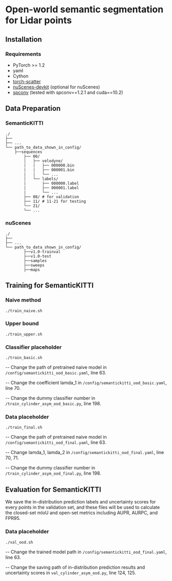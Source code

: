 
# Open-world semantic segmentation for Lidar points

## Installation

### Requirements
- PyTorch >= 1.2 
- yaml
- Cython
- [torch-scatter](https://github.com/rusty1s/pytorch_scatter)
- [nuScenes-devkit](https://github.com/nutonomy/nuscenes-devkit) (optional for nuScenes)
- [spconv](https://github.com/traveller59/spconv) (tested with spconv==1.2.1 and cuda==10.2)

## Data Preparation

### SemanticKITTI
```
./
├── 
├── ...
└── path_to_data_shown_in_config/
    ├──sequences
        ├── 00/           
        │   ├── velodyne/	
        |   |	├── 000000.bin
        |   |	├── 000001.bin
        |   |	└── ...
        │   └── labels/ 
        |       ├── 000000.label
        |       ├── 000001.label
        |       └── ...
        ├── 08/ # for validation
        ├── 11/ # 11-21 for testing
        └── 21/
	    └── ...
```

### nuScenes
```
./
├── 
├── ...
└── path_to_data_shown_in_config/
		├──v1.0-trainval
		├──v1.0-test
		├──samples
		├──sweeps
		├──maps

```

## Training for SemanticKITTI
### Naive method
```
./train_naive.sh
```
### Upper bound
```
./train_upper.sh
```
### Classifier placeholder 
```
./train_basic.sh
```
-- Change the path of pretrained naive model in `/config/semantickitti_ood_basic.yaml`, line 63.

-- Change the coefficient lamda_1 in `/config/semantickitti_ood_basic.yaml`, line 70.

-- Change the dummy classifier number in `/train_cylinder_asym_ood_basic.py`, line 198.

### Data placeholder 
```
./train_final.sh
```

-- Change the path of pretrained naive model in `/config/semantickitti_ood_final.yaml`, line 63.

-- Change lamda_1, lamda_2 in `/config/semantickitti_ood_final.yaml`, line 70, 71.

-- Change the dummy classifier number in `/train_cylinder_asym_ood_final.py`, line 198.

## Evaluation for SemanticKITTI
We save the in-distribution prediction labels and uncertainty scores for every points in the validation set, 
and these files will be used to calculate the closed-set mIoU and open-set metrics including AUPR, AURPC, and FPR95.
### Data placeholder 
```
./val_ood.sh
```
-- Change the trained model path in `/config/semantickitti_ood_final.yaml`, line 63.

-- Change the saving path of in-distribution prediction results and uncertainty scores in `val_cylinder_asym_ood.py`, line 124, 125.